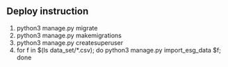 ## Deploy instruction

1. python3 manage.py migrate
2. python3 manage.py makemigrations
3. python3 manage.py createsuperuser
4. for f in $(ls data_set/*.csv); do python3 manage.py import_esg_data $f; done